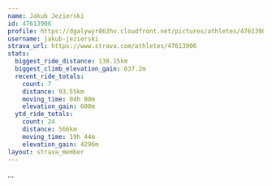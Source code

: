 ```yaml
---
name: Jakub Jezierski
id: 47613906
profile: https://dgalywyr863hv.cloudfront.net/pictures/athletes/47613906/14681924/1/large.jpg
username: jakub-jezierski
strava_url: https://www.strava.com/athletes/47613906
stats:
  biggest_ride_distance: 138.15km
  biggest_climb_elevation_gain: 637.2m
  recent_ride_totals:
    count: 7
    distance: 93.55km
    moving_time: 04h 00m
    elevation_gain: 600m
  ytd_ride_totals:
    count: 24
    distance: 566km
    moving_time: 19h 44m
    elevation_gain: 4296m
layout: strava_member
--- 
```

...
